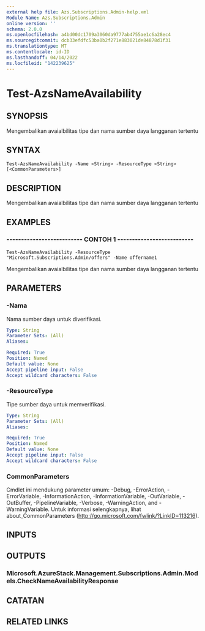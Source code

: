 ```yaml
---
external help file: Azs.Subscriptions.Admin-help.xml
Module Name: Azs.Subscriptions.Admin
online version: ''
schema: 2.0.0
ms.openlocfilehash: a4bd00dc1709a3060da9777ab4755ae1c6a28ec4
ms.sourcegitcommit: dcb33efdfc53ba0b2f271e883021de84878d1f31
ms.translationtype: MT
ms.contentlocale: id-ID
ms.lasthandoff: 04/14/2022
ms.locfileid: "142239625"
---
```

# Test-AzsNameAvailability

## SYNOPSIS
Mengembalikan avaialbilitas tipe dan nama sumber daya langganan tertentu

## SYNTAX

```
Test-AzsNameAvailability -Name <String> -ResourceType <String> [<CommonParameters>]
```

## DESCRIPTION
Mengembalikan avaialbilitas tipe dan nama sumber daya langganan tertentu

## EXAMPLES

### -------------------------- CONTOH 1 --------------------------
```
Test-AzsNameAvailability -ResourceType "Microsoft.Subscriptions.Admin/offers" -Name offername1
```

Mengembalikan avaialbilitas tipe dan nama sumber daya langganan tertentu

## PARAMETERS

### -Nama
Nama sumber daya untuk diverifikasi.

```yaml
Type: String
Parameter Sets: (All)
Aliases: 

Required: True
Position: Named
Default value: None
Accept pipeline input: False
Accept wildcard characters: False
```

### -ResourceType
Tipe sumber daya untuk memverifikasi.

```yaml
Type: String
Parameter Sets: (All)
Aliases: 

Required: True
Position: Named
Default value: None
Accept pipeline input: False
Accept wildcard characters: False
```

### CommonParameters
Cmdlet ini mendukung parameter umum: -Debug, -ErrorAction, -ErrorVariable, -InformationAction, -InformationVariable, -OutVariable, -OutBuffer, -PipelineVariable, -Verbose, -WarningAction, and -WarningVariable. Untuk informasi selengkapnya, lihat about_CommonParameters (http://go.microsoft.com/fwlink/?LinkID=113216).

## INPUTS

## OUTPUTS

### Microsoft.AzureStack.Management.Subscriptions.Admin.Models.CheckNameAvailabilityResponse

## CATATAN

## RELATED LINKS

